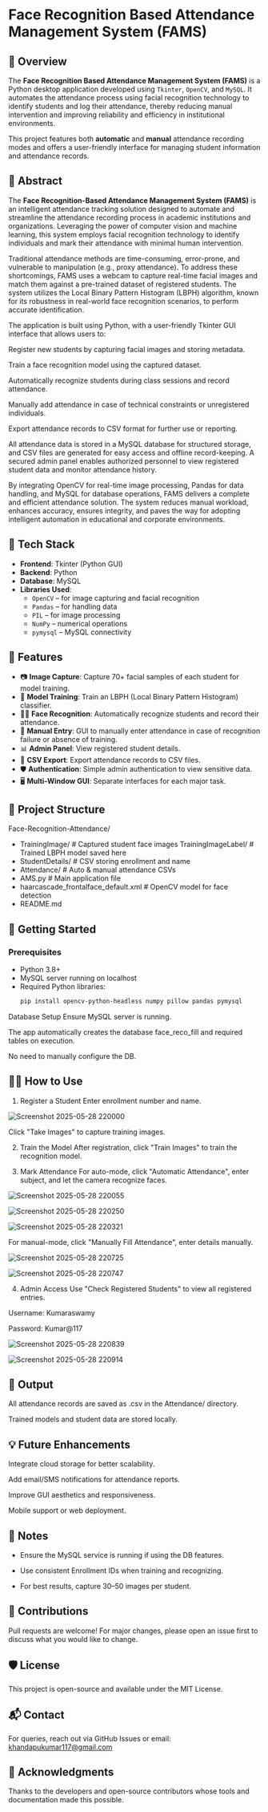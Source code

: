# Face Recognition Based Attendance Management System (FAMS)

## 📌 Overview

The **Face Recognition Based Attendance Management System (FAMS)** is a Python desktop application developed using `Tkinter`, `OpenCV`, and `MySQL`. It automates the attendance process using facial recognition technology to identify students and log their attendance, thereby reducing manual intervention and improving reliability and efficiency in institutional environments.

This project features both **automatic** and **manual** attendance recording modes and offers a user-friendly interface for managing student information and attendance records.


## 🧾 Abstract
The **Face Recognition-Based Attendance Management System (FAMS)** is an intelligent attendance tracking solution designed to automate and streamline the attendance recording process in academic institutions and organizations. Leveraging the power of computer vision and machine learning, this system employs facial recognition technology to identify individuals and mark their attendance with minimal human intervention.

Traditional attendance methods are time-consuming, error-prone, and vulnerable to manipulation (e.g., proxy attendance). To address these shortcomings, FAMS uses a webcam to capture real-time facial images and match them against a pre-trained dataset of registered students. The system utilizes the Local Binary Pattern Histogram (LBPH) algorithm, known for its robustness in real-world face recognition scenarios, to perform accurate identification.

The application is built using Python, with a user-friendly Tkinter GUI interface that allows users to:

Register new students by capturing facial images and storing metadata.

Train a face recognition model using the captured dataset.

Automatically recognize students during class sessions and record attendance.

Manually add attendance in case of technical constraints or unregistered individuals.

Export attendance records to CSV format for further use or reporting.

All attendance data is stored in a MySQL database for structured storage, and CSV files are generated for easy access and offline record-keeping. A secured admin panel enables authorized personnel to view registered student data and monitor attendance history.

By integrating OpenCV for real-time image processing, Pandas for data handling, and MySQL for database operations, FAMS delivers a complete and efficient attendance solution. The system reduces manual workload, enhances accuracy, ensures integrity, and paves the way for adopting intelligent automation in educational and corporate environments.


## 🧰 Tech Stack

- **Frontend**: Tkinter (Python GUI)
- **Backend**: Python
- **Database**: MySQL
- **Libraries Used**:
  - `OpenCV` – for image capturing and facial recognition
  - `Pandas` – for handling data
  - `PIL` – for image processing
  - `NumPy` – numerical operations
  - `pymysql` – MySQL connectivity


## 🎯 Features

- 📷 **Image Capture**: Capture 70+ facial samples of each student for model training.
- 🧠 **Model Training**: Train an LBPH (Local Binary Pattern Histogram) classifier.
- 🧍‍♂️ **Face Recognition**: Automatically recognize students and record their attendance.
- 📝 **Manual Entry**: GUI to manually enter attendance in case of recognition failure or absence of training.
- 📊 **Admin Panel**: View registered student details.
- 📁 **CSV Export**: Export attendance records to CSV files.
- 🛡️ **Authentication**: Simple admin authentication to view sensitive data.
- 🖥️ **Multi-Window GUI**: Separate interfaces for each major task.


## 📂 Project Structure

Face-Recognition-Attendance/

- TrainingImage/ # Captured student face images
 TrainingImageLabel/ # Trained LBPH model saved here
- StudentDetails/ # CSV storing enrollment and name
- Attendance/ # Auto & manual attendance CSVs
- AMS.py # Main application file
- haarcascade_frontalface_default.xml # OpenCV model for face detection
- README.md


## 🚀 Getting Started

### Prerequisites

- Python 3.8+
- MySQL server running on localhost
- Required Python libraries:
  ```bash
  pip install opencv-python-headless numpy pillow pandas pymysql
Database Setup
Ensure MySQL server is running.

The app automatically creates the database face_reco_fill and required tables on execution.

No need to manually configure the DB.

## 🧑‍💻 How to Use
1. Register a Student
Enter enrollment number and name.

![Screenshot 2025-05-28 220000](https://github.com/user-attachments/assets/f1b2958a-3fd4-4eda-93e1-e6e7e5c45600)


Click "Take Images" to capture training images.

2. Train the Model
After registration, click "Train Images" to train the recognition model.

3. Mark Attendance
For auto-mode, click "Automatic Attendance", enter subject, and let the camera recognize faces.

![Screenshot 2025-05-28 220055](https://github.com/user-attachments/assets/ae15fbe4-8b0b-4c14-97d1-47102f121115)

![Screenshot 2025-05-28 220250](https://github.com/user-attachments/assets/e28761f6-8831-4759-b23f-636143d8238a)

![Screenshot 2025-05-28 220321](https://github.com/user-attachments/assets/aedbe186-7def-4ae2-b9c1-2a4df02b37c8)


For manual-mode, click "Manually Fill Attendance", enter details manually.

![Screenshot 2025-05-28 220725](https://github.com/user-attachments/assets/175affae-ffe8-4a49-9247-1bf7da739ef5)

![Screenshot 2025-05-28 220747](https://github.com/user-attachments/assets/a04e12e1-ebf7-49cc-8d5a-a7577d8c4bed)



4. Admin Access
Use "Check Registered Students" to view all registered entries.

Username: Kumaraswamy

Password: Kumar@117

![Screenshot 2025-05-28 220839](https://github.com/user-attachments/assets/600b838f-4278-4fcc-b128-dd8ef4162db3)

![Screenshot 2025-05-28 220914](https://github.com/user-attachments/assets/62999b56-d4e9-4c20-9e72-d41b8e73b889)


## 📁 Output
All attendance records are saved as .csv in the Attendance/ directory.

Trained models and student data are stored locally.

## 💡 Future Enhancements
Integrate cloud storage for better scalability.

Add email/SMS notifications for attendance reports.

Improve GUI aesthetics and responsiveness.

Mobile support or web deployment.

## 📌 Notes
- Ensure the MySQL service is running if using the DB features.

- Use consistent Enrollment IDs when training and recognizing.

- For best results, capture 30–50 images per student.

## 🤝 Contributions
Pull requests are welcome! For major changes, please open an issue first to discuss what you would like to change.

## 🛡️ License
This project is open-source and available under the MIT License.

## 📬 Contact
For queries, reach out via GitHub Issues or email: khandapukumar117@gmail.com

## 🧾 Acknowledgments
Thanks to the developers and open-source contributors whose tools and documentation made this possible.

